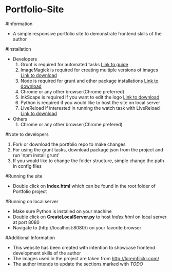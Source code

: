 # Portfolio-Site

#Information
  - A simple responsive portfolio site to demonstrate frontend skills of the author

#Installation
- Developers
  1. Grunt is required for automated tasks [Link to guide](http://gruntjs.com/getting-started)
  2. ImageMagick is required for creating multiple versions of images [Link to download](https://www.imagemagick.org/script/binary-releases.php)
  3. Node is required for grunt and other package installations [Link to download](https://nodejs.org/en/download/)
  4. Chrome or any other browser(Chrome preferred)
  5. InkScape is required if you want to edit the logo [Link to download](https://inkscape.org/en/download/windows/)
  6. Python is required if you would like to host the site on local server
  7. LiveReload if interested in running the watch task with LiveReload [Link to download](https://chrome.google.com/webstore/detail/livereload/jnihajbhpnppcggbcgedagnkighmdlei?hl=en)
- Others
  1. Chrome or any other browser(Chrome prefered)
  
#Note to developers
  1. Fork or download the portfolio repo to make changes
  2. For using the grunt tasks, download package.json from the project and run 'npm install grunt'
  3. If you would like to change the folder structure, simple change the path in config files
  
#Running the site
  - Double click on **Index.html** which can be found in the root folder of Portfolio project
  
#Running on local server
  - Make sure Python is installed on your machine
  - Double click on **CreateLocalServer.py** to host *Index.html* on local server at port 8080
  - Navigate to (http://localhost:8080/) on your favorite browser
  
#Additional Information
  - This website has been created with intention to showcase frontend development skills of the author
  - The images used in the project are taken from http://loremflickr.com/
  - The author intends to update the sections marked with *TODO* 
